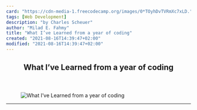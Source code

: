 ```yaml
---
card: "https://cdn-media-1.freecodecamp.org/images/0*TOyhDvTVRmXc7xLD."
tags: [Web Development]
description: "by Charles Scheuer"
author: "Milad E. Fahmy"
title: "What I’ve Learned from a year of coding"
created: "2021-08-16T14:39:47+02:00"
modified: "2021-08-16T14:39:47+02:00"
---
```

<div class="site-wrapper">
<main id="site-main" class="site-main outer">
<div class="inner">
<article class="post-full post tag-web-development tag-programming tag-technology tag-life-lessons tag-learning ">
<header class="post-full-header">
<h1 class="post-full-title">What I’ve Learned from a year of coding</h1>
</header>
<figure class="post-full-image">
<picture>
<source media="(max-width: 700px)" sizes="1px" srcset="data:image/gif;base64,R0lGODlhAQABAIAAAAAAAP///yH5BAEAAAAALAAAAAABAAEAAAIBRAA7 1w">
<source media="(min-width: 701px)" sizes="(max-width: 800px) 400px,
(max-width: 1170px) 700px,
1400px" srcset="https://cdn-media-1.freecodecamp.org/images/0*TOyhDvTVRmXc7xLD. 300w,
https://cdn-media-1.freecodecamp.org/images/0*TOyhDvTVRmXc7xLD. 600w,
https://cdn-media-1.freecodecamp.org/images/0*TOyhDvTVRmXc7xLD. 1000w,
https://cdn-media-1.freecodecamp.org/images/0*TOyhDvTVRmXc7xLD. 2000w">
<img onerror="this.style.display='none'" src="https://cdn-media-1.freecodecamp.org/images/0*TOyhDvTVRmXc7xLD." alt="What I’ve Learned from a year of coding">
</picture>
</figure>
<section class="post-full-content">
<div class="post-content medium-migrated-article">
</div>
<hr>
</section>
</article>
</div>
</main>
</div>
<!-- Google Tag Manager (noscript) -->
<!-- End Google Tag Manager (noscript) -->
